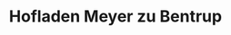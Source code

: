 ---
title: "Hofladen Meyer zu Bentrup"
url: /bielefeld/hofladen-meyer-zu-bentrup/
shop: Supermarkt
---